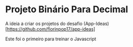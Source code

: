 # Projeto Binário Para Decimal 

A ideia a criar os projetos do desafio (App-Ideas)[https://github.com/florinpop17/app-ideas]

Este foi o primeiro para treinar o Javascript 
